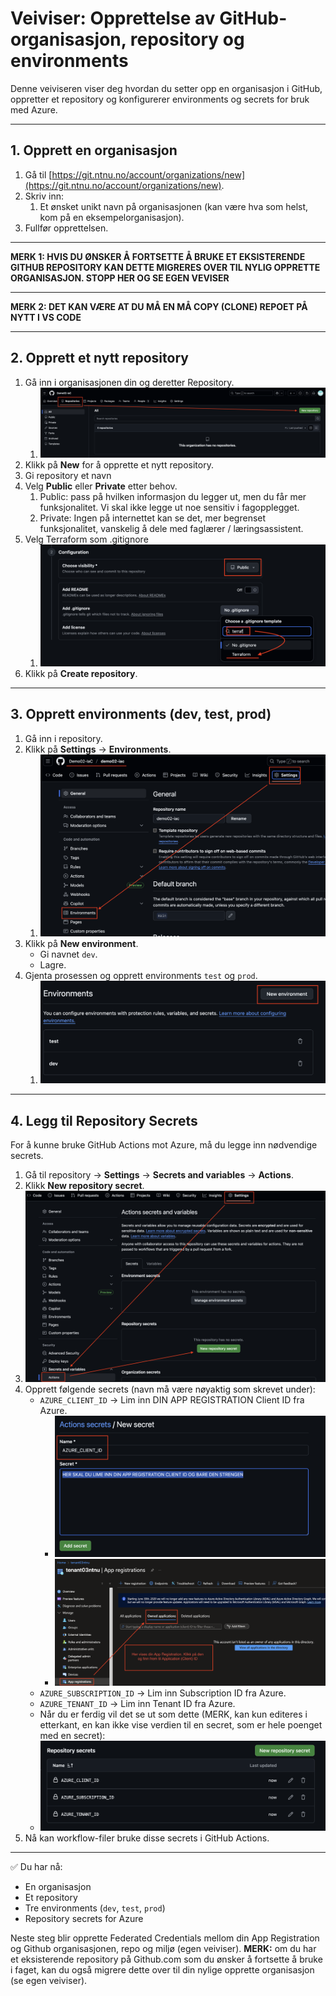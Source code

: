 # Veiviser: Opprettelse av GitHub-organisasjon, repository og environments

Denne veiviseren viser deg hvordan du setter opp en organisasjon i GitHub, oppretter et repository og konfigurerer environments og secrets for bruk med Azure.

---

## 1. Opprett en organisasjon
1. Gå til [https://git.ntnu.no/account/organizations/new](https://git.ntnu.no/account/organizations/new).
2. Skriv inn:
   1. Et ønsket unikt navn på organisasjonen (kan være hva som helst, kom på en eksempelorganisasjon).
3. Fullfør opprettelsen.

---

**MERK 1: HVIS DU ØNSKER Å FORTSETTE Å BRUKE ET EKSISTERENDE GITHUB REPOSITORY KAN DETTE MIGRERES OVER TIL NYLIG OPPRETTE ORGANISASJON. STOPP HER OG SE EGEN VEVISER**

---

**MERK 2: DET KAN VÆRE AT DU MÅ EN MÅ COPY (CLONE) REPOET PÅ NYTT I VS CODE**

---

## 2. Opprett et nytt repository
1. Gå inn i organisasjonen din og deretter Repository.
   1. ![alt text](img/newrepo.png)
2. Klikk på **New** for å opprette et nytt repository.
3. Gi repository et navn
4. Velg **Public** eller **Private** etter behov.
   1. Public: pass på hvilken informasjon du legger ut, men du får mer funksjonalitet. Vi skal ikke legge ut noe sensitiv i fagopplegget.
   2. Private: Ingen på internettet kan se det, mer begrenset funksjonalitet, vanskelig å dele med faglærer / læringsassistent.
5. Velg Terraform som .gitignore
   1. ![alt text](img/gitignore.png)
6. Klikk på **Create repository**.

---

## 3. Opprett environments (dev, test, prod)
1. Gå inn i repository.
2. Klikk på **Settings** → **Environments**.
   1. ![alt text](img/env.png)
3. Klikk på **New environment**.
   - Gi navnet `dev`.
   - Lagre.
4. Gjenta prosessen og opprett environments `test` og `prod`.
   1. ![alt text](img/envcreate.png)

---

## 4. Legg til Repository Secrets
For å kunne bruke GitHub Actions mot Azure, må du legge inn nødvendige secrets.

1. Gå til repository → **Settings** → **Secrets and variables** → **Actions**.
2. Klikk **New repository secret**.
3. ![alt text](img/actionsecrets.png)
4. Opprett følgende secrets (navn må være nøyaktig som skrevet under):
   - `AZURE_CLIENT_ID` → Lim inn DIN APP REGISTRATION Client ID fra Azure.
     - ![alt text](img/clientidgithub.png)
     - ![alt text](img/clientIDazure.png)
   - `AZURE_SUBSCRIPTION_ID` → Lim inn Subscription ID fra Azure.
   - `AZURE_TENANT_ID` → Lim inn Tenant ID fra Azure.
   - Når du er ferdig vil det se ut som dette (MERK, kan kun editeres i etterkant, en kan ikke vise verdien til en secret, som er hele poenget med en secret):
   - ![alt text](img/allsecrets.png)
5. Nå kan workflow-filer bruke disse secrets i GitHub Actions.

---

✅ Du har nå:
- En organisasjon
- Et repository
- Tre environments (`dev`, `test`, `prod`)
- Repository secrets for Azure

Neste steg blir opprette Federated Credentials mellom din App Registration og Github organisasjonen, repo og miljø (egen veiviser).
**MERK:** om du har et eksisterende repository på Github.com som du ønsker å fortsette å bruke i faget, kan du også migrere dette over til din nylige opprette organisasjon (se egen veiviser). 

